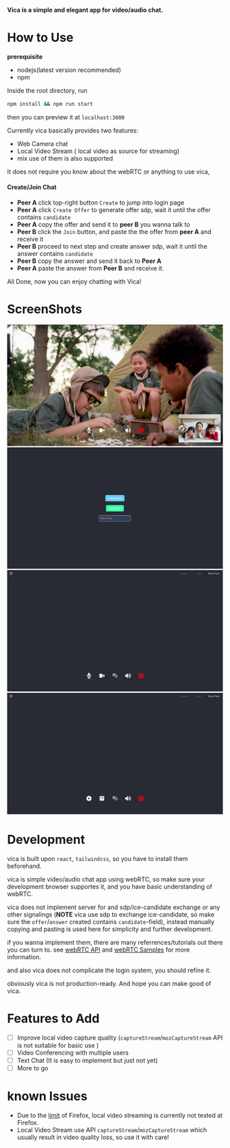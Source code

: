 **Vica is a simple and elegant app for video/audio chat.** 

# How to Use

**prerequisite**
- nodejs(latest version recommended)
- npm

Inside the root directory, run 
```sh 
npm install && npm run start
```
then you can preview it at `localhost:3000` 

Currently vica basically provides two features:
- Web Camera chat
- Local Video Stream ( local video as source for streaming) 
- mix use of them is also supported

It does not require you know about the webRTC or anything to use vica,

#### Create/Join Chat

- **Peer A** click top-right button `Create` to jump into login page 
- **Peer A** click `Create Offer` to generate offer sdp, wait it until the offer contains `candidate`
- **Peer A** copy the offer and send it to **peer B** you wanna talk to 
- **Peer B**  click the `Join` button, and paste the the offer from **peer A** and receive it
- **Peer B**  proceed to next step and create answer sdp, wait it until the answer contains `candidate`
- **Peer B** copy the answer and send it back to **Peer A**
- **Peer A** paste the answer from **Peer B** and receive it.

All Done, now you can enjoy chatting with Vica!

# ScreenShots

![](./public/call.png)
![](./public/home.png)
![](./public/video_rem.png)
![](./public/video_loc.png)

# Development 

vica is built upon `react`, `tailwindcss`, so you have to install
them beforehand.

vica is simple video/audio chat app using webRTC, so make sure your development browser supportes it,
and you have basic understanding of webRTC.

vica does not implement server for and sdp/ice-candidate exchange or any other signalings 
(**NOTE** vica use sdp to exchange ice-candidate, so make sure the `offer`/`answer` created contains `candidate`-field),
instead manually copying and pasting is used here for simplicity and further development.

if you wanna implement them, there are many referrences/tutorials out there you can turn to.
see [webRTC API](https://developer.mozilla.org/en-US/docs/Web/API/WebRTC_API) and [webRTC Samples](https://github.com/webrtc/samples/) for more information.

and also vica does not complicate the login system, you should refine it.

obviously vica is not production-ready.
And hope you can make good of vica.

# Features to Add

- [ ] Improve local video capture quality (`captureStream`/`mozCaptureStream`  API is not suitable for basic use )
- [ ] Video Conferencing with multiple users
- [ ] Text Chat (It is easy to implement but just not yet)
- [ ] More to go

# known Issues

- Due to the [limit](https://mediasoup.discourse.group/t/firefox-ice-failed-add-a-stun-server-and-see-about-webrtc-for-more-details/805) of Firefox,
local video streaming is currently not tested at Firefox.
- Local Video Stream use API `captureStream`/`mozCaptureStream` which usually result in video quality loss, so use it with care!
